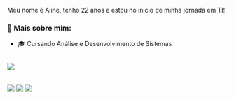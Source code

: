 Meu nome é Aline, tenho 22 anos e estou no início de minha jornada em TI!`

### 📌 Mais sobre mim:

- 🎓 Cursando Análise e Desenvolvimento de Sistemas 


##

<div><!--Stacks-->
   <img src="https://skillicons.dev/icons?i=html,css,js,react,java,git,mysql=dark" />
</div>

<br>

<br>

<div><!--Contact-->
  <a href="https://www.instagram.com/alineferk"><img src="https://img.shields.io/badge/-Instagram-%23E4405F?style=for-the-badge&logo=instagram&logoColor=white"/></a>
  <a href="https://www.linkedin.com/in/aline-ferreira-b4940a22b/"><img src="https://img.shields.io/badge/-LinkedIn-%230077B5?style=for-the-badge&logo=linkedin&logoColor=white"/></a>
  <a href="mailto:alinefherreira@gmail.com"><img src="https://img.shields.io/badge/-Gmail-%23333?style=for-the-badge&logo=gmail&logoColor=white"/></a>
</div>
